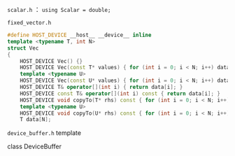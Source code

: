 

`scalar.h`  ：  `using Scalar = double;`

`fixed_vector.h`

```c++
#define HOST_DEVICE __host__ __device__ inline
template <typename T, int N>
struct Vec
{
    HOST_DEVICE Vec() {}
    HOST_DEVICE Vec(const T* values) { for (int i = 0; i < N; i++) data[i] = values[i]; }
    template <typename U>
    HOST_DEVICE Vec(const U* values) { for (int i = 0; i < N; i++) data[i] = T(values[i]); }
    HOST_DEVICE T& operator[](int i) { return data[i]; }
    HOST_DEVICE const T& operator[](int i) const { return data[i]; }
    HOST_DEVICE void copyTo(T* rhs) const { for (int i = 0; i < N; i++) rhs[i] = data[i]; }
    template <typename U>
    HOST_DEVICE void copyTo(U* rhs) const { for (int i = 0; i < N; i++) rhs[i] = U(data[i]); }
    T data[N];

```

`device_buffer.h`
template <typename T>

class DeviceBuffer